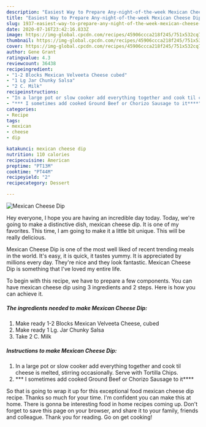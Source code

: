 ```yaml
---
description: "Easiest Way to Prepare Any-night-of-the-week Mexican Cheese Dip"
title: "Easiest Way to Prepare Any-night-of-the-week Mexican Cheese Dip"
slug: 1937-easiest-way-to-prepare-any-night-of-the-week-mexican-cheese-dip
date: 2020-07-16T23:42:16.833Z
image: https://img-global.cpcdn.com/recipes/45906ccca218f245/751x532cq70/mexican-cheese-dip-recipe-main-photo.jpg
thumbnail: https://img-global.cpcdn.com/recipes/45906ccca218f245/751x532cq70/mexican-cheese-dip-recipe-main-photo.jpg
cover: https://img-global.cpcdn.com/recipes/45906ccca218f245/751x532cq70/mexican-cheese-dip-recipe-main-photo.jpg
author: Gene Grant
ratingvalue: 4.3
reviewcount: 36438
recipeingredient:
- "1-2 Blocks Mexican Velveeta Cheese cubed"
- "1 Lg Jar Chunky Salsa"
- "2 C. Milk"
recipeinstructions:
- "In a large pot or slow cooker add everything together and cook til cheese is melted, stirring occasionally. Serve with Tortilla Chips."
- "*** I sometimes add cooked Ground Beef or Chorizo Sausage to it****"
categories:
- Recipe
tags:
- mexican
- cheese
- dip

katakunci: mexican cheese dip 
nutrition: 110 calories
recipecuisine: American
preptime: "PT13M"
cooktime: "PT44M"
recipeyield: "2"
recipecategory: Dessert

---
```



![Mexican Cheese Dip](https://img-global.cpcdn.com/recipes/45906ccca218f245/751x532cq70/mexican-cheese-dip-recipe-main-photo.jpg)

Hey everyone, I hope you are having an incredible day today. Today, we're going to make a distinctive dish, mexican cheese dip. It is one of my favorites. This time, I am going to make it a little bit unique. This will be really delicious.



Mexican Cheese Dip is one of the most well liked of recent trending meals in the world. It's easy, it is quick, it tastes yummy. It is appreciated by millions every day. They're nice and they look fantastic. Mexican Cheese Dip is something that I've loved my entire life.


To begin with this recipe, we have to prepare a few components. You can have mexican cheese dip using 3 ingredients and 2 steps. Here is how you can achieve it.

<!--inarticleads1-->

##### The ingredients needed to make Mexican Cheese Dip:

1. Make ready 1-2 Blocks Mexican Velveeta Cheese, cubed
1. Make ready 1 Lg. Jar Chunky Salsa
1. Take 2 C. Milk




<!--inarticleads2-->

##### Instructions to make Mexican Cheese Dip:

1. In a large pot or slow cooker add everything together and cook til cheese is melted, stirring occasionally. Serve with Tortilla Chips.
1. *** I sometimes add cooked Ground Beef or Chorizo Sausage to it****




So that is going to wrap it up for this exceptional food mexican cheese dip recipe. Thanks so much for your time. I'm confident you can make this at home. There is gonna be interesting food in home recipes coming up. Don't forget to save this page on your browser, and share it to your family, friends and colleague. Thank you for reading. Go on get cooking!
